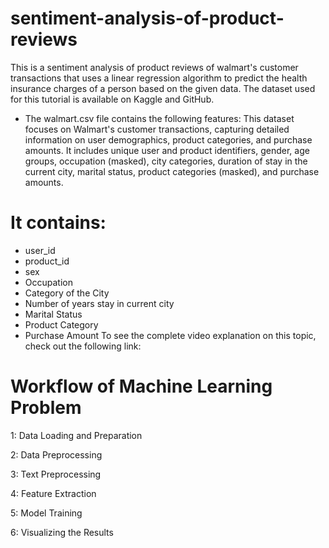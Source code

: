 # sentiment-analysis-of-product-reviews
This is a sentiment analysis of product reviews of walmart's customer transactions that uses a linear regression algorithm to predict the health insurance charges of a person based on the given data. The dataset used for this tutorial is available on Kaggle and GitHub.

* The walmart.csv file contains the following features:
This dataset focuses on Walmart's customer transactions, capturing detailed information on user demographics, product categories, and purchase amounts. It includes unique user and product identifiers, gender, age groups, occupation (masked), city categories, duration of stay in the current city, marital status, product categories (masked), and purchase amounts.

# It contains:
* user_id
*  product_id
*  sex
*  Occupation
*  Category of the City
*  Number of years stay in current city
*  Marital Status
*  Product Category
*  Purchase Amount
To see the complete video explanation on this topic, check out the following link:
# Workflow of Machine Learning Problem
1: Data Loading and Preparation

2: Data Preprocessing

3: Text Preprocessing

4: Feature Extraction

5: Model Training

6: Visualizing the Results
